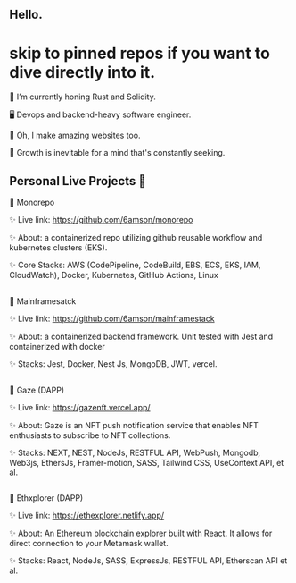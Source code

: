 ## Hello.

# skip to pinned repos if you want to dive directly into it.

🔭 I’m currently honing Rust and Solidity.

🖥️ Devops and backend-heavy software engineer.

🦋 Oh, I make amazing websites too.

🌱 Growth is inevitable for a mind that's constantly seeking.


##
## Personal Live Projects 💞️

🚀 Monorepo 

✨ Live link:   https://github.com/6amson/monorepo

✨ About: a containerized repo utilizing github reusable workflow and kubernetes clusters (EKS).

✨ Core Stacks: AWS (CodePipeline, CodeBuild, EBS, ECS, EKS, IAM, CloudWatch), Docker, Kubernetes, GitHub Actions, Linux
##

🚀 Mainframesatck 

✨ Live link: https://github.com/6amson/mainframestack

✨ About: a containerized backend framework. Unit tested with Jest and containerized with docker

✨ Stacks: Jest, Docker, Nest Js, MongoDB, JWT, vercel.
##

🚀 Gaze (DAPP)

✨ Live link:   https://gazenft.vercel.app/

✨ About: Gaze is an NFT push notification service that enables NFT enthusiasts to subscribe to NFT collections.

✨ Stacks: NEXT, NEST, NodeJs, RESTFUL API, WebPush, Mongodb, Web3js, EthersJs, Framer-motion, SASS, Tailwind CSS, UseContext API, et al.
##

🚀 Ethxplorer (DAPP)

✨ Live link:    https://ethexplorer.netlify.app/ 

✨ About: An Ethereum blockchain explorer built with React. It allows for direct connection to your Metamask wallet.

✨ Stacks: React, NodeJs, SASS, ExpressJs, RESTFUL API, Etherscan API et al.

